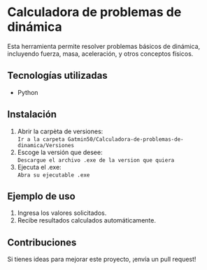 # Calculadora de problemas de dinámica  
Esta herramienta permite resolver problemas básicos de dinámica, incluyendo fuerza, masa, aceleración, y otros conceptos físicos.

## Tecnologías utilizadas
- Python

## Instalación
1. Abrir la carpèta de versiones:  
   `Ir a la carpeta Gatmin50/Calculadora-de-problemas-de-dinamica/Versiones`
2. Escoge la versión que desee:  
   `Descargue el archivo .exe de la version que quiera`
3. Ejecuta el .exe:  
   `Abra su ejecutable .exe`

## Ejemplo de uso
1. Ingresa los valores solicitados.
2. Recibe resultados calculados automáticamente.

## Contribuciones
Si tienes ideas para mejorar este proyecto, ¡envía un pull request!
